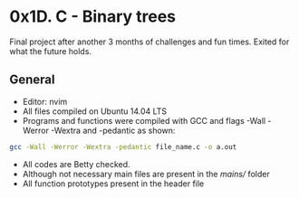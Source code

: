 # 0x1D. C - Binary trees

Final project after another 3 months of challenges and fun times. Exited for what the future holds.

## General
- Editor: nvim
- All files compiled on Ubuntu 14.04 LTS
- Programs and functions were compiled with GCC and flags -Wall -Werror -Wextra and -pedantic as shown:
```bash
gcc -Wall -Werror -Wextra -pedantic file_name.c -o a.out
```
- All codes are Betty checked.
- Although not necessary main files are present in the *mains/* folder 
- All function prototypes present in the header file
